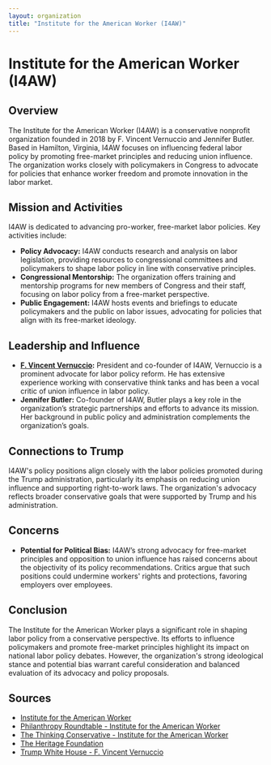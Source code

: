 ```yaml
---
layout: organization
title: "Institute for the American Worker (I4AW)"
---
```


# Institute for the American Worker (I4AW)

## Overview
The Institute for the American Worker (I4AW) is a conservative nonprofit organization founded in 2018 by F. Vincent Vernuccio and Jennifer Butler. Based in Hamilton, Virginia, I4AW focuses on influencing federal labor policy by promoting free-market principles and reducing union influence. The organization works closely with policymakers in Congress to advocate for policies that enhance worker freedom and promote innovation in the labor market.

## Mission and Activities
I4AW is dedicated to advancing pro-worker, free-market labor policies. Key activities include:
- **Policy Advocacy:** I4AW conducts research and analysis on labor legislation, providing resources to congressional committees and policymakers to shape labor policy in line with conservative principles.
- **Congressional Mentorship:** The organization offers training and mentorship programs for new members of Congress and their staff, focusing on labor policy from a free-market perspective.
- **Public Engagement:** I4AW hosts events and briefings to educate policymakers and the public on labor issues, advocating for policies that align with its free-market ideology.

## Leadership and Influence
- **[F. Vincent Vernuccio](https://trumpwhitehouse.archives.gov/presidential-actions/president-donald-j-trump-announces-intent-appoint-individuals-key-administration-posts-5/):** President and co-founder of I4AW, Vernuccio is a prominent advocate for labor policy reform. He has extensive experience working with conservative think tanks and has been a vocal critic of union influence in labor policy.
- **Jennifer Butler:** Co-founder of I4AW, Butler plays a key role in the organization’s strategic partnerships and efforts to advance its mission. Her background in public policy and administration complements the organization’s goals.

## Connections to Trump
I4AW's policy positions align closely with the labor policies promoted during the Trump administration, particularly its emphasis on reducing union influence and supporting right-to-work laws. The organization's advocacy reflects broader conservative goals that were supported by Trump and his administration.

## Concerns
- **Potential for Political Bias:** I4AW’s strong advocacy for free-market principles and opposition to union influence has raised concerns about the objectivity of its policy recommendations. Critics argue that such positions could undermine workers' rights and protections, favoring employers over employees.

## Conclusion
The Institute for the American Worker plays a significant role in shaping labor policy from a conservative perspective. Its efforts to influence policymakers and promote free-market principles highlight its impact on national labor policy debates. However, the organization's strong ideological stance and potential bias warrant careful consideration and balanced evaluation of its advocacy and policy proposals.

## Sources
- [Institute for the American Worker](https://i4aw.org)
- [Philanthropy Roundtable - Institute for the American Worker](https://www.philanthropyroundtable.org/resource/institute-for-the-american-worker/)
- [The Thinking Conservative - Institute for the American Worker](https://www.thethinkingconservative.com)
- [The Heritage Foundation](https://www.heritage.org/jobs-and-labor/event/virtual-event-safeguarding-worker-freedoms-part-ii-the-future-american-labor)
- [Trump White House - F. Vincent Vernuccio](https://trumpwhitehouse.archives.gov/presidential-actions/president-donald-j-trump-announces-intent-appoint-individuals-key-administration-posts-5/)